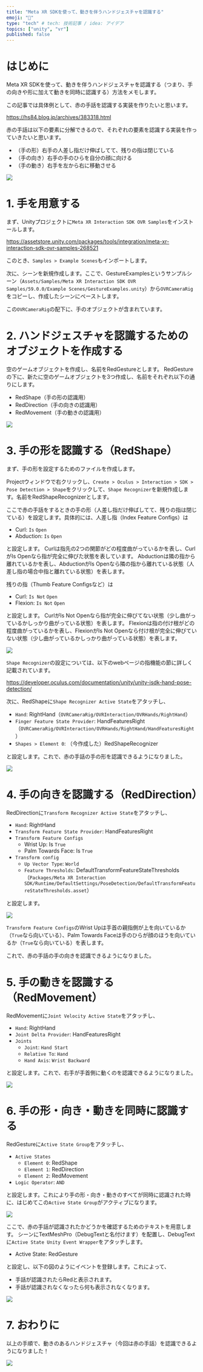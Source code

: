 ```yaml
---
title: "Meta XR SDKを使って、動きを伴うハンドジェスチャを認識する"
emoji: "🙌"
type: "tech" # tech: 技術記事 / idea: アイデア
topics: ["unity", "vr"]
published: false
---
```

# はじめに
Meta XR SDKを使って、動きを伴うハンドジェスチャを認識する（つまり、手の向きや形に加えて動きを同時に認識する）方法をメモします。

この記事では具体例として、赤の手話を認識する実装を作りたいと思います。

https://hs84.blog.jp/archives/383318.html

赤の手話は以下の要素に分解できるので、それぞれの要素を認識する実装を作っていきたいと思います。
- （手の形）右手の人差し指だけ伸ばしてて、残りの指は閉じている
- （手の向き）右手の手のひらを自分の顔に向ける
- （手の動き）右手を左から右に移動させる

![](/images/hand-gesture-with-movement/movie1.gif)

# 1. 手を用意する
まず、Unityプロジェクトに`Meta XR Interaction SDK OVR Samples`をインストールします。

https://assetstore.unity.com/packages/tools/integration/meta-xr-interaction-sdk-ovr-samples-268521

このとき、`Samples > Example Scenes`もインポートします。

次に、シーンを新規作成します。ここで、GestureExamplesというサンプルシーン（`Assets/Samples/Meta XR Interaction SDK OVR Samples/59.0.0/Example Scenes/GestureExamples.unity`）から`OVRCameraRig`をコピーし、作成したシーンにペーストします。

この`OVRCameraRig`の配下に、手のオブジェクトが含まれています。

# 2. ハンドジェスチャを認識するためのオブジェクトを作成する
空のゲームオブジェクトを作成し、名前をRedGestureとします。
RedGestureの下に、新たに空のゲームオブジェクトを3つ作成し、名前をそれぞれ以下の通りにします。

- RedShape（手の形の認識用）
- RedDirection（手の向きの認識用）
- RedMovement（手の動きの認識用）

![](/images/hand-gesture-with-movement/image1.png)

# 3. 手の形を認識する（RedShape）
まず、手の形を設定するためのファイルを作成します。

Projectウィンドウで右クリックし、`Create > Oculus > Interaction > SDK > Pose Detection > Shape`をクリックして、`Shape Recognizer`を新規作成します。名前をRedShapeRecognizerとします。

ここで赤の手話をするときの手の形（人差し指だけ伸ばしてて、残りの指は閉じている）を設定します。具体的には、人差し指（Index Feature Configs）は

- Curl: `Is` `Open`
- Abduction: `Is` `Open`

と設定します。
Curlは指先の2つの関節がどの程度曲がっているかを表し、CurlがIs Openなら指が完全に伸びた状態を表しています。
Abductionは隣の指から離れているかを表し、AbductionがIs Openなら隣の指から離れている状態（人差し指の場合中指と離れている状態）を表します。

残りの指（Thumb Feature Configsなど）は

- Curl: `Is Not` `Open`
- Flexion: `Is Not` `Open`

と設定します。
CurlがIs Not Openなら指が完全に伸びてない状態（少し曲がっているかしっかり曲がっている状態）を表します。
Flexionは指の付け根がどの程度曲がっているかを表し、FlexionがIs Not Openなら付け根が完全に伸びていない状態（少し曲がっているかしっかり曲がっている状態）を表します。

![](/images/hand-gesture-with-movement/image2.png)

`Shape Recognizer`の設定については、以下のwebページの指機能の節に詳しく記載されています。

https://developer.oculus.com/documentation/unity/unity-isdk-hand-pose-detection/

次に、RedShapeに`Shape Recognizer Active State`をアタッチし、

- `Hand`: RightHand（`OVRCameraRig/OVRInteraction/OVRHands/RightHand`）
- `Finger Feature State Provider`: HandFeaturesRight（`OVRCameraRig/OVRInteraction/OVRHands/RightHand/HandFeaturesRight`）
- `Shapes > Element 0`: （今作成した）RedShapeRecognizer

と設定します。これで、赤の手話の手の形を認識できるようになりました。

![](/images/hand-gesture-with-movement/image3.png)

# 4. 手の向きを認識する（RedDirection）
RedDirectionに`Transform Recognizer Active State`をアタッチし、

- `Hand`: RightHand
- `Transform Feature State Provider`: HandFeaturesRight
- `Transform Feature Configs`
    - Wrist Up: Is `True`
    - Palm Towards Face: Is `True`
- `Transform config`
    - `Up Vector Type`: `World`
    - `Feature Thresholds`: DefaultTransformFeatureStateThresholds（`Packages/Meta XR Interaction SDK/Runtime/DefaultSettings/PoseDetection/DefaultTransformFeatureStateThresholds.asset`）

と設定します。

![](/images/hand-gesture-with-movement/image4.png)

`Transform Feature Configs`のWrist Upは手首の親指側が上を向いているか（`True`なら向いている）、Palm Towards Faceは手のひらが顔のほうを向いているか（`True`なら向いている）を表します。

これで、赤の手話の手の向きを認識できるようになりました。

# 5. 手の動きを認識する（RedMovement）
RedMovementに`Joint Velocity Active State`をアタッチし、

- `Hand`: RightHand
- `Joint Delta Provider`: HandFeaturesRight
- `Joints`
    - `Joint`: `Hand Start`
    - `Relative To`: `Hand`
    - `Hand Axis`: `Wrist Backward`

と設定します。これで、右手が手首側に動くのを認識できるようになりました。

![](/images/hand-gesture-with-movement/image5.png)

# 6. 手の形・向き・動きを同時に認識する
RedGestureに`Active State Group`をアタッチし、

- `Active States`
    - `Element 0`: RedShape
    - `Element 1`: RedDirection
    - `Element 2`: RedMovement
- `Logic Operator`: `AND`

と設定します。これにより手の形・向き・動きのすべてが同時に認識された時に、はじめてこの`Active State Group`がアクティブになります。

![](/images/hand-gesture-with-movement/image6.png)

ここで、赤の手話が認識されたかどうかを確認するためのテキストを用意します。
シーンにTextMeshPro（DebugTextと名付けます）を配置し、DebugTextに`Active State Unity Event Wrapper`をアタッチします。

- Active State: RedGesture

と設定し、以下の図のようにイベントを登録します。これによって、

- 手話が認識されたらRedと表示されます。
- 手話が認識されなくなったら何も表示されなくなります。

![](/images/hand-gesture-with-movement/image7.png)

# 7. おわりに
以上の手順で、動きのあるハンドジェスチャ（今回は赤の手話）を認識できるようになりました！

![](/images/hand-gesture-with-movement/movie1.gif)